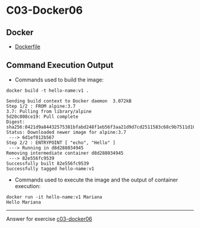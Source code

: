 # C03-Docker06

## Docker 
- [Dockerfile](Dockerfile)

## Command Execution Output
- Commands used to build  the image:
```
docker build -t hello-name:v1 .

Sending build context to Docker daemon  3.072kB
Step 1/2 : FROM alpine:3.7
3.7: Pulling from library/alpine
5d20c808ce19: Pull complete 
Digest: sha256:8421d9a84432575381bfabd248f1eb56f3aa21d9d7cd2511583c68c9b7511d10
Status: Downloaded newer image for alpine:3.7
 ---> 6d1ef012b567
Step 2/2 : ENTRYPOINT [ "echo", "Hello" ]
 ---> Running in d8d288034945
Removing intermediate container d8d288034945
 ---> 82e556fc9539
Successfully built 82e556fc9539
Successfully tagged hello-name:v1
```

- Commands used to execute the image and the output of container execution:
```
docker run -it hello-name:v1 Mariana 
Hello Mariana
```

***
Answer for exercise [c03-docker06](https://github.com/devopsacademyau/academy/blob/af3225a3436f263164e8daebc6bbd1ef3122b900/classes/03class/exercises/c03-docker06/README.md)